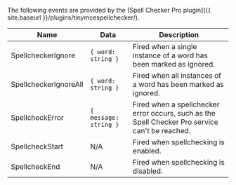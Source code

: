 The following events are provided by the [Spell Checker Pro plugin]({{ site.baseurl }}/plugins/tinymcespellchecker/).

| Name                  | Data                  | Description                                                                    |
| --------------------- | --------------------- | ------------------------------------------------------------------------------ |
| SpellcheckerIgnore    | `{ word: string }`    | Fired when a single instance of a word has been marked as ignored.               |
| SpellcheckerIgnoreAll | `{ word: string }`    | Fired when all instances of a word has been marked as ignored.                 |
| SpellcheckError       | `{ message: string }` | Fired when a spellchecker error occurs, such as the Spell Checker Pro service can't be reached. |
| SpellcheckStart       | N/A                   | Fired when spellchecking is enabled.                                           |
| SpellcheckEnd         | N/A                   | Fired when spellchecking is disabled.                                          |